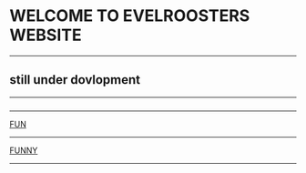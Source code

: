 <html lang="en">

<html>

<head>
	<title> <p> Evilroosters websiteッ </p></title>
</head>
<body> <h1>WELCOME TO EVELROOSTERS WEBSITE </h1>
<hr/>
<h2>still under dovlopment</h2>
<hr>
<h3></h3>
<hr>

<a href="https://www.youtube.com/watch?v=sYmOR_yTPv4">FUN</a>
  <hr>
<a href="https://www.youtube.com/watch?v=uKYV2qjYIS0&t=1s">FUNNY</a>
  <hr> 
  
  <meta charset="utf-8" />
  <meta name="fragment" content="!" />
  <link rel="icon" type="image/png" href="/favicon.ico" />
  <meta name="viewport" content="width=device-width, initial-scale=1.0">
  <script type="module" crossorigin src="/index.js"></script>
  <link rel="stylesheet" crossorigin href="/assets/index.css">

<html lang="en">

<html>

<head>





